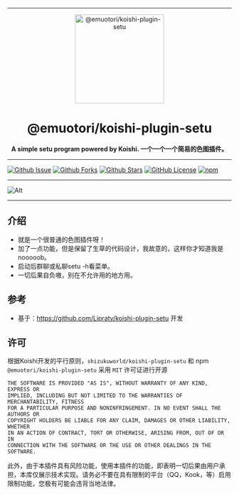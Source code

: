 <div align="center">
    <hr>
    <img src="https://raw.githubusercontent.com/ShizukuWorld/koishi-plugin-setu/master/assets/img/koimu.png" height="200" alt="@emuotori/koishi-plugin-setu"> 
    <h1>@emuotori/koishi-plugin-setu</h1>
    <b>A simple setu program powered by Koishi. 一个一个一个简易的色图插件。</b>
</div>

---

[![Github Issue](https://img.shields.io/github/issues/ShizukuWorld/koishi-plugin-setu)](https://github.com/ShizukuWorld/koishi-plugin-setu/issues)
[![Github Forks](https://img.shields.io/github/forks/ShizukuWorld/koishi-plugin-setu)](https://github.com/ShizukuWorld/koishi-plugin-setu/fork)
[![Github Stars](https://img.shields.io/github/stars/ShizukuWorld/koishi-plugin-setu)](https://github.com/ShizukuWorld/koishi-plugin-setu)
[![GitHub License](https://img.shields.io/github/license/ShizukuWorld/koishi-plugin-setu)](https://github.com/ShizukuWorld/koishi-plugin-setu/blob/master/LICENSE)
[![npm](https://img.shields.io/npm/v/@emuotori/koishi-plugin-setu?style=flat-square)](https://www.npmjs.com/package/@emuotori/koishi-plugin-setu)

---

![Alt](https://repobeats.axiom.co/api/embed/5862d722880c186b852fa0c7a6c26891efe50b35.svg "Repobeats analytics image")

---

## 介绍
- 就是一个很普通的色图插件呀！
- 加了一点功能，但是保留了生草的代码设计，我故意的，这样你才知道我是nooooob。
- 启动后群聊或私聊setu -h看菜单。
- 一切后果自负嗷，别在不允许用的地方用。

## 参考
- 基于：https://github.com/Lipraty/koishi-plugin-setu 开发

## 许可
根据Koishi开发的平行原则，`shizukuworld/koishi-plugin-setu` 和 npm `@emuotori/koishi-plugin-setu` 采用 `MIT` 许可证进行开源

```text
THE SOFTWARE IS PROVIDED "AS IS", WITHOUT WARRANTY OF ANY KIND, EXPRESS OR
IMPLIED, INCLUDING BUT NOT LIMITED TO THE WARRANTIES OF MERCHANTABILITY, FITNESS
FOR A PARTICULAR PURPOSE AND NONINFRINGEMENT. IN NO EVENT SHALL THE AUTHORS OR
COPYRIGHT HOLDERS BE LIABLE FOR ANY CLAIM, DAMAGES OR OTHER LIABILITY, WHETHER
IN AN ACTION OF CONTRACT, TORT OR OTHERWISE, ARISING FROM, OUT OF OR IN
CONNECTION WITH THE SOFTWARE OR THE USE OR OTHER DEALINGS IN THE SOFTWARE.
```

此外，由于本插件具有风险功能，使用本插件的功能，即表明一切后果由用户承担，本库仅展示技术实现。请务必不要在具有限制的平台（QQ，Kook，等）启用限制功能，您极有可能会违背当地法律。
